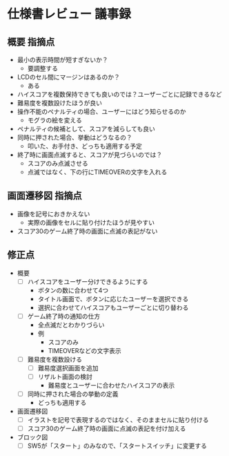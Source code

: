 # 仕様書レビュー 議事録

## 概要 指摘点

- 最小の表示時間が短すぎないか？
  - 要調整する
- LCDのセル間にマージンはあるのか？
  - ある
- ハイスコアを複数保持できても良いのでは？ユーザーごとに記録できるなど
- 難易度を複数設けたほうが良い
- 操作不能のペナルティの場合、ユーザーにはどう知らせるのか
  - モグラの絵を変える
- ペナルティの候補として、スコアを減らしても良い
- 同時に押された場合、挙動はどうなるの？
  - 叩いた、お手付き、どっちも適用する予定
- 終了時に画面点滅すると、スコアが見づらいのでは？
  - スコアのみ点滅させる
  - 点滅ではなく、下の行にTIMEOVERの文字を入れる

## 画面遷移図 指摘点

- 画像を記号におきかえない
  - 実際の画像をセルに貼り付けたほうが見やすい
- スコア30のゲーム終了時の画面に点滅の表記がない

## 修正点

- 概要
  - [ ] ハイスコアをユーザー分けできるようにする
    - ボタンの数に合わせて4つ
    - タイトル画面で、ボタンに応じたユーザーを選択できる
    - 選択に合わせてハイスコアもユーザーごとに切り替わる
  - [ ] ゲーム終了時の通知の仕方
    - 全点滅だとわかりづらい
    - 例
      - スコアのみ
      - TIMEOVERなどの文字表示
  - [ ] 難易度を複数設ける
    - [ ] 難易度選択画面を追加
    - [ ] リザルト画面の検討
      - 難易度とユーザーに合わせたハイスコアの表示
  - [ ] 同時に押された場合の挙動の定義
    - どっちも適用する


- 画面遷移図
  - [ ] イラストを記号で表現するのではなく、そのままセルに貼り付ける
  - [ ] スコア30のゲーム終了時の画面に点滅の表記を付け加える

- ブロック図
  - [ ] SW5が「スタート」のみなので、「スタートスイッチ」に変更する